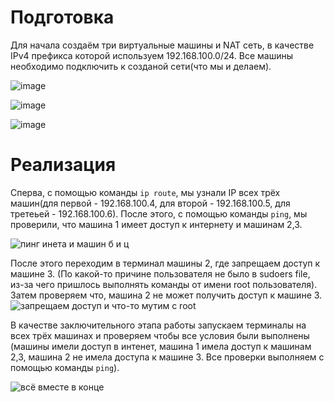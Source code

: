 # Подготовка

Для начала создаём три виртуальные машины и NAT сеть, в качестве IPv4 префикса которой используем 192.168.100.0/24. Все машины необходимо подключить к созданой сети(что мы и делаем).

![image](https://github.com/assets/40453222/c91319aa-7291-40ee-80a1-320d2643d973)

![image](https://github.com/cs-itmo-2023/lab-3-Nirolok/assets/40453222/130f85ef-d83c-4fff-be7d-ffb9589e1f9f)

![image](https://github.com/cs-itmo-2023/lab-3-Nirolok/assets/40453222/c85ec615-a9e7-4a6f-a562-de3baee90390)


# Реализация

Сперва, с помощью команды `ip route`, мы узнали IP всех трёх машин(для первой - 192.168.100.4, для второй - 192.168.100.5, для третеьей - 192.168.100.6). После этого, с помощью команды `ping`, мы проверили,
что машина 1 имеет доступ к интернету и машинам 2,3.

![пинг инета и машин б и ц](https://github.com/cs-itmo-2023/lab-3-Nirolok/assets/40453222/82a25875-5163-412d-b928-d44955756d3c)

После этого переходим в терминал машины 2, где запрещаем доступ к машине 3. (По какой-то причине пользователя не было в sudoers file, из-за чего пришлось выполнять команды от имени root пользователя). Затем проверяем что, машина 2 не может получить доступ к машине 3.
![запрещаем доступ и что-то мутим с root](https://github.com/cs-itmo-2023/lab-3-Nirolok/assets/40453222/9dbc6bc2-37c3-460b-8c3b-51aad65a08ec)

В качестве заключительного этапа работы запускаем терминалы на всех трёх машинах и проверяем чтобы все условия были выполнены (машины имели доступ в интенет, машина 1 имела доступ к машинам 2,3, машина 2 не имела доступа к машине 3. Все проверки выполняем с помощью команды `ping`).

![всё вместе в конце](https://github.com/cs-itmo-2023/lab-3-Nirolok/assets/40453222/057b6e2b-0232-42ac-ab99-951331eb664b)
